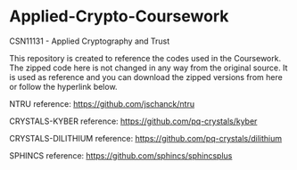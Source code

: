 # Applied-Crypto-Coursework
CSN11131 - Applied Cryptography and Trust

This repository is created to reference the codes used in the Coursework. The zipped code here is not changed in any way from the original source. It is used as reference and you can download the zipped versions from here or follow the hyperlink below. 

NTRU reference:
https://github.com/jschanck/ntru

CRYSTALS-KYBER reference:
https://github.com/pq-crystals/kyber

CRYSTALS-DILITHIUM reference:
https://github.com/pq-crystals/dilithium

SPHINCS reference:
https://github.com/sphincs/sphincsplus
